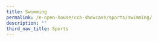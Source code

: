 ```yaml
---
title: Swimming
permalink: /e-open-house/cca-showcase/sports/swimming/
description: ""
third_nav_title: Sports
---
```

